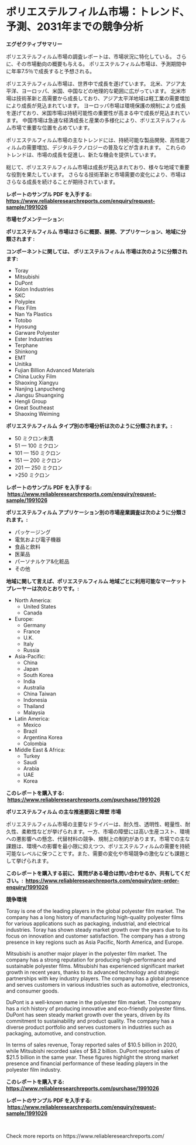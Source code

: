 <p><h1>ポリエステルフィルム市場：トレンド、予測、2031年までの競争分析</h1></p><p><strong>エグゼクティブサマリー</strong></p>
<p><p>ポリエステルフィルム市場の調査レポートは、市場状況に特化している。 さらに、その市場動向の概要も与える。 ポリエステルフィルム市場は、予測期間中に年率7.5％で成長すると予想される。</p><p>ポリエステルフィルム市場は、世界中で成長を遂げています。 北米、アジア太平洋、ヨーロッパ、米国、中国などの地理的な範囲に広がっています。 北米市場は技術革新と高需要から成長しており、アジア太平洋地域は軽工業の需要増加により成長が見込まれています。 ヨーロッパ市場は環境保護の規制により成長を遂げており、米国市場は持続可能性の重要性が高まる中で成長が見込まれています。 中国市場は急速な経済成長と産業の多様化により、ポリエステルフィルム市場で重要な位置を占めています。</p><p>ポリエステルフィルム市場の主なトレンドには、持続可能な製品開発、高性能フィルムの需要増加、デジタルテクノロジーの普及などが含まれます。 これらのトレンドは、市場の成長を促進し、新たな機会を提供しています。</p><p>総じて、ポリエステルフィルム市場は成長が見込まれており、様々な地域で重要な役割を果たしています。 さらなる技術革新と市場需要の変化により、市場はさらなる成長を続けることが期待されています。</p></p>
<p><strong>レポートのサンプル PDF を入手する: <a href="https://www.reliableresearchreports.com/enquiry/request-sample/1991026">https://www.reliableresearchreports.com/enquiry/request-sample/1991026</a></strong></p>
<p><strong>市場セグメンテーション:</strong></p>
<p><strong> ポリエステルフィルム 市場はさらに概要、展開、アプリケーション、地域に分類されます :</strong></p>
<p><strong>コンポーネントに関しては、 ポリエステルフィルム 市場は次のように分類されます: &nbsp;</strong></p>
<p><ul><li>Toray</li><li>Mitsubishi</li><li>DuPont</li><li>Kolon Industries</li><li>SKC</li><li>Polyplex</li><li>Flex Film</li><li>Nan Ya Plastics</li><li>Totobo</li><li>Hyosung</li><li>Garware Polyester</li><li>Ester Industries</li><li>Terphane</li><li>Shinkong</li><li>EMT</li><li>Unitika</li><li>Fujian Billion Advanced Materials</li><li>China Lucky Film</li><li>Shaoxing Xiangyu</li><li>Nanjing Lanpucheng</li><li>Jiangsu Shuangxing</li><li>Hengli Group</li><li>Great Southeast</li><li>Shaoxing Weiming</li></ul></p>
<p><strong> ポリエステルフィルム タイプ別の市場分析は次のように分類されます。:</strong></p>
<p><ul><li>50 ミクロン未満</li><li>51 — 100 ミクロン</li><li>101 — 150 ミクロン</li><li>151 — 200 ミクロン</li><li>201 — 250 ミクロン</li><li>>250 ミクロン</li></ul></p>
<p><strong>レポートのサンプル PDF を入手する: &nbsp;<a href="https://www.reliableresearchreports.com/enquiry/request-sample/1991026">https://www.reliableresearchreports.com/enquiry/request-sample/1991026</a></strong></p>
<p><strong> ポリエステルフィルム アプリケーション別の市場産業調査は次のように分類されます。:</strong></p>
<p><ul><li>パッケージング</li><li>電気および電子機器</li><li>食品と飲料</li><li>医薬品</li><li>パーソナルケア&化粧品</li><li>その他</li></ul></p>
<p><strong>地域に関して言えば、ポリエステルフィルム 地域ごとに利用可能なマーケットプレーヤーは次のとおりです。:</strong></p>
<p><ul>
    <li>
        North America:
        <ul>
            <li>United States</li>
            <li>Canada</li>
        </ul>
    </li>
    <li>
        Europe:
        <ul>
            <li>Germany</li>
            <li>France</li>
            <li>U.K.</li>
            <li>Italy</li>
            <li>Russia</li>
        </ul>
    </li>
    <li>
        Asia-Pacific:
        <ul>
            <li>China</li>
            <li>Japan</li>
            <li>South Korea</li>
            <li>India</li>
            <li>Australia</li>
            <li>China Taiwan</li>
            <li>Indonesia</li>
            <li>Thailand</li>
            <li>Malaysia</li>
        </ul>
    </li>
    <li>
        Latin America:
        <ul>
            <li>Mexico</li>
            <li>Brazil</li>
            <li>Argentina Korea</li>
            <li>Colombia</li>
        </ul>
    </li>
    <li>
        Middle East & Africa:
        <ul>
            <li>Turkey</li>
            <li>Saudi</li>
            <li>Arabia</li>
            <li>UAE</li>
            <li>Korea</li>
        </ul>
    </li>
    </ul></p>
<p><strong>このレポートを購入する: &nbsp;<a href="https://www.reliableresearchreports.com/purchase/1991026">https://www.reliableresearchreports.com/purchase/1991026</a></strong></p>
<p><strong>ポリエステルフィルム の主な推進要因と障壁 市場</strong></p>
<p><p>ポリエステルフィルム市場の主要なドライバーは、耐久性、透明性、軽量性、耐久性、柔軟性などが挙げられます。一方、市場の障壁には高い生産コスト、環境への悪影響への懸念、代替材料の競争、規制上の制約があります。市場での主な課題は、環境への影響を最小限に抑えつつ、ポリエステルフィルムの需要を持続可能なレベルに保つことです。また、需要の変化や市場競争の激化なども課題として挙げられます。</p></p>
<p><strong>このレポートを購入する前に、質問がある場合は問い合わせるか、共有してください。:&nbsp; <a href="https://www.reliableresearchreports.com/enquiry/pre-order-enquiry/1991026">https://www.reliableresearchreports.com/enquiry/pre-order-enquiry/1991026</a></strong></p>
<p><strong>競争環境</strong></p>
<p><p>Toray is one of the leading players in the global polyester film market. The company has a long history of manufacturing high-quality polyester films for various applications such as packaging, industrial, and electrical industries. Toray has shown steady market growth over the years due to its focus on innovation and customer satisfaction. The company has a strong presence in key regions such as Asia Pacific, North America, and Europe.</p><p>Mitsubishi is another major player in the polyester film market. The company has a strong reputation for producing high-performance and sustainable polyester films. Mitsubishi has experienced significant market growth in recent years, thanks to its advanced technology and strategic partnerships with key industry players. The company has a global presence and serves customers in various industries such as automotive, electronics, and consumer goods.</p><p>DuPont is a well-known name in the polyester film market. The company has a rich history of producing innovative and eco-friendly polyester films. DuPont has seen steady market growth over the years, driven by its commitment to sustainability and product quality. The company has a diverse product portfolio and serves customers in industries such as packaging, automotive, and construction.</p><p>In terms of sales revenue, Toray reported sales of $10.5 billion in 2020, while Mitsubishi recorded sales of $8.2 billion. DuPont reported sales of $21.5 billion in the same year. These figures highlight the strong market presence and financial performance of these leading players in the polyester film industry.</p></p>
<p><strong>このレポートを購入する: &nbsp; <a href="https://www.reliableresearchreports.com/purchase/1991026">https://www.reliableresearchreports.com/purchase/1991026</a></strong></p>
<p><strong>レポートのサンプル PDF を入手する: &nbsp;<a href="https://www.reliableresearchreports.com/enquiry/request-sample/1991026">https://www.reliableresearchreports.com/enquiry/request-sample/1991026</a></strong><strong></strong></p>
<p>&nbsp;</p>
<p>Check more reports on https://www.reliableresearchreports.com/</p>